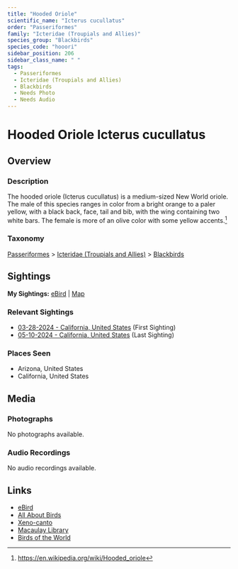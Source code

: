 ```yaml
---
title: "Hooded Oriole"
scientific_name: "Icterus cucullatus"
order: "Passeriformes"
family: "Icteridae (Troupials and Allies)"
species_group: "Blackbirds"
species_code: "hooori"
sidebar_position: 206
sidebar_class_name: " "
tags: 
  - Passeriformes
  - Icteridae (Troupials and Allies)
  - Blackbirds
  - Needs Photo
  - Needs Audio
---
```


# Hooded Oriole <span className='sci_name'>Icterus cucullatus</span>

## Overview

### Description
The hooded oriole (Icterus cucullatus) is a medium-sized New World oriole. The male of this species ranges in color from a bright orange to a paler yellow, with a black back, face, tail and bib, with the wing containing two white bars. The female is more of an olive color with some yellow accents.[^1]

[^1]: https://en.wikipedia.org/wiki/Hooded_oriole

### Taxonomy
[Passeriformes](/tags/passeriformes) > [Icteridae (Troupials and Allies)](/tags/icteridae-troupials-and-allies) > [Blackbirds](/tags/blackbirds)


## Sightings

**My Sightings:** [eBird](https://ebird.org/lifelist?r=world&time=life&spp=hooori) | [Map](/map?species_code=hooori)

### Relevant Sightings

* [03-28-2024 - California, United States](https://ebird.org/checklist/S166268948) (First Sighting)
* [05-10-2024 - California, United States](https://ebird.org/checklist/S173241890) (Last Sighting)

### Places Seen

* Arizona, United States
* California, United States



## Media
### Photographs
No photographs available.

### Audio Recordings
No audio recordings available.

## Links
* [eBird](https://ebird.org/species/hooori) 
* [All About Birds](https://www.allaboutbirds.org/guide/hooori) 
* [Xeno-canto](https://www.xeno-canto.org/species/icterus-cucullatus) 
* [Macaulay Library](https://search.macaulaylibrary.org/catalog?taxonCode=hooori&sort=rating_rank_desc)
* [Birds of the World](https://birdsoftheworld.org/bow/species/hooori)
